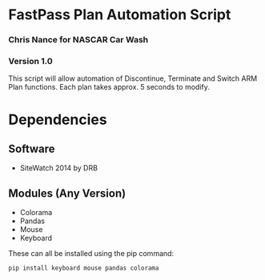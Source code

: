 # FastPass Plan Automation Script
### Chris Nance for NASCAR Car Wash
### Version 1.0

This script will allow automation of Discontinue, Terminate and Switch ARM Plan functions. Each plan takes approx. 5 seconds to modify. 

# Dependencies
## Software
* SiteWatch 2014 by DRB
## Modules (Any Version)
* Colorama
* Pandas
* Mouse
* Keyboard

These can all be installed using the pip command: 
~~~
pip install keyboard mouse pandas colorama
~~~
